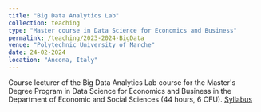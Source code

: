 ```yaml
---
title: "Big Data Analytics Lab"
collection: teaching
type: "Master course in Data Science for Economics and Business"
permalink: /teaching/2023-2024-BigData
venue: "Polytechnic University of Marche"
date: 24-02-2024
location: "Ancona, Italy"
---
```

Course lecturer of the Big Data Analytics Lab course for the Master's Degree Program in Data Science for Economics and Business in the Department of Economic and Social Sciences (44 hours, 6 CFU).
[Syllabus](https://lucav48.github.io/files/BigDataLabSyllabus.pdf)